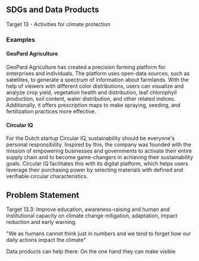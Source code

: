 ## SDGs and Data Products

Target 13 - Activities for climate protection

### Examples

#### GeoPard Agriculture

GeoPard Agriculture has created a precision farming platform for enterprises and individuals. The platform uses open-data sources, such as satellites, to generate a spectrum of information about farmlands. With the help of viewers with different color distributions, users can visualize and analyze crop yield, vegetation health and distribution, leaf chlorophyll production, soil content, water distribution, and other related indices. Additionally, it offers prescription maps to make spraying, seeding, and fertilization practices more effective.

#### Circular IQ

For the Dutch startup Circular IQ, sustainability should be everyone's personal responsibility. Inspired by this, the company was founded with the mission of empowering businesses and governments to activate their entire supply chain and to become game-changers in achieving their sustainability goals. Circular IQ facilitates this with its digital platform, which helps users leverage their purchasing power by selecting materials with defined and verifiable circular characteristics.

## Problem Statement

Target 13.3: Improve education, awareness-raising and human and institutional capacity on climate change mitigation, adaptation, impact reduction and early warning.

"We as humans cannot think just in numbers and we tend to forget how our daily actions impact the climate"

Data products can help there: On the one hand they can make visible
